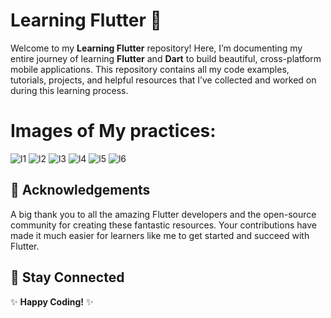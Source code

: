 # Learning Flutter 🚀

Welcome to my **Learning Flutter** repository! Here, I’m documenting my entire journey of learning **Flutter** and **Dart** to build beautiful, cross-platform mobile applications. This repository contains all my code examples, tutorials, projects, and helpful resources that I’ve collected and worked on during this learning process.

# Images of My practices:

![l1](https://github.com/user-attachments/assets/5d1d30c1-1721-4013-b53b-1e91c0275620)
![l2](https://github.com/user-attachments/assets/135ad2dc-a44c-4bf2-af36-0405a80ee43e)
![l3](https://github.com/user-attachments/assets/0a4079c4-f883-4513-8901-0b8a5173c788)
![l4](https://github.com/user-attachments/assets/ade1e024-cc90-4b92-8fb5-dd3ef1ee9eea)
![l5](https://github.com/user-attachments/assets/fdc7377f-e60f-4ca6-8065-a224531ea023)
![l6](https://github.com/user-attachments/assets/c85712f2-2a3c-432c-a5b2-0a24a602a639)

## 🙏 Acknowledgements

A big thank you to all the amazing Flutter developers and the open-source community for creating these fantastic resources. Your contributions have made it much easier for learners like me to get started and succeed with Flutter.

## 👀 Stay Connected

✨ **Happy Coding!** ✨
